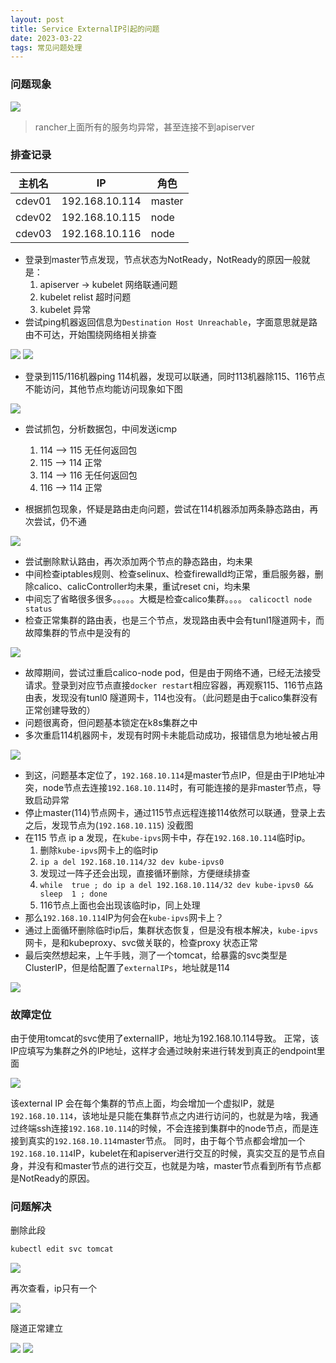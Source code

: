 ```yaml
---
layout: post
title: Service ExternalIP引起的问题
date: 2023-03-22
tags: 常见问题处理
---
```



### 问题现象
![](/images/posts/media/16799878731403.jpg)

> rancher上面所有的服务均异常，甚至连接不到apiserver


### 排查记录

主机名|IP|角色
---|---|---
cdev01|192.168.10.114|master
cdev02|192.168.10.115|node
cdev03|192.168.10.116|node


- 登录到master节点发现，节点状态为NotReady，NotReady的原因一般就是：
    1. apiserver -> kubelet 网络联通问题
    2. kubelet relist 超时问题
    3. kubelet 异常
- 尝试ping机器返回信息为`Destination Host Unreachable`，字面意思就是路由不可达，开始围绕网络相关排查

![](/images/posts/media/16799879216022.jpg)
![](/images/posts/media/16799880688972.jpg)

- 登录到115/116机器ping 114机器，发现可以联通，同时113机器除115、116节点不能访问，其他节点均能访问现象如下图

![](/images/posts/media/16799915700362.jpg)

- 尝试抓包，分析数据包，中间发送icmp
    1. 114 --> 115   无任何返回包
    2. 115 --> 114   正常
    3. 114 --> 116   无任何返回包
    4. 116 --> 114   正常

- 根据抓包现象，怀疑是路由走向问题，尝试在114机器添加两条静态路由，再次尝试，仍不通

![](/images/posts/media/16799910096770.jpg)

- 尝试删除默认路由，再次添加两个节点的静态路由，均未果
- 中间检查iptables规则、检查selinux、检查firewalld均正常，重启服务器，删除calico、calicController均未果，重试reset cni，均未果
- 中间忘了省略很多很多。。。。。大概是检查calico集群。。。。
    `calicoctl node status`
- 检查正常集群的路由表，也是三个节点，发现路由表中会有tunl1隧道网卡，而故障集群的节点中是没有的

![](/images/posts/media/16799916975486.jpg)

- 故障期间，尝试过重启calico-node pod，但是由于网络不通，已经无法接受请求。登录到对应节点直接`docker restart`相应容器，再观察115、116节点路由表，发现没有tunl0 隧道网卡，114也没有。（此问题是由于calico集群没有正常创建导致的）
- 问题很离奇，但问题基本锁定在k8s集群之中
- 多次重启114机器网卡，发现有时网卡未能启动成功，报错信息为地址被占用

![](/images/posts/media/16799921980649.jpg)

- 到这，问题基本定位了，`192.168.10.114`是master节点IP，但是由于IP地址冲突，node节点去连接`192.168.10.114`时，有可能连接的是非master节点，导致启动异常
- 停止master(114)节点网卡，通过115节点远程连接114依然可以联通，登录上去之后，发现节点为(`192.168.10.115`) 没截图
- 在115 节点 ip a 发现，在`kube-ipvs`网卡中，存在`192.168.10.114`临时ip。
    1. 删除`kube-ipvs`网卡上的临时ip
    2. `ip a del 192.168.10.114/32 dev kube-ipvs0`
    3. 发现过一阵子还会出现，直接循环删除，方便继续排查
    4. `while  true ; do ip a del 192.168.10.114/32 dev kube-ipvs0 && sleep  1 ; done`
    5. 116节点上面也会出现该临时ip，同上处理
- 那么`192.168.10.114`IP为何会在`kube-ipvs`网卡上？
- 通过上面循环删除临时ip后，集群状态恢复，但是没有根本解决，`kube-ipvs`网卡，是和kubeproxy、svc做关联的，检查proxy 状态正常
- 最后突然想起来，上午手贱，测了一个tomcat，给暴露的svc类型是ClusterIP，但是给配置了`externalIPs`，地址就是114

![](/images/posts/media/16799929082891.jpg)


### 故障定位
由于使用tomcat的svc使用了externalIP，地址为192.168.10.114导致。
正常，该IP应填写为集群之外的IP地址，这样才会通过映射来进行转发到真正的endpoint里面

![](/images/posts/media/16799929969549.jpg)

该external IP 会在每个集群的节点上面，均会增加一个虚拟IP，就是`192.168.10.114`，该地址是只能在集群节点之内进行访问的，也就是为啥，我通过终端ssh连接`192.168.10.114`的时候，不会连接到集群中的node节点，而是连接到真实的`192.168.10.114`master节点。
同时，由于每个节点都会增加一个`192.168.10.114`IP，kubelet在和apiserver进行交互的时候，真实交互的是节点自身，并没有和master节点的进行交互，也就是为啥，master节点看到所有节点都是NotReady的原因。


### 问题解决
删除此段
```bash
kubectl edit svc tomcat
```

![](/images/posts/media/16799930485643.jpg)

再次查看，ip只有一个

![](/images/posts/media/16799931068732.jpg)

隧道正常建立

![](/images/posts/media/16799931866954.jpg)
![](/images/posts/media/16799935136768.jpg)
